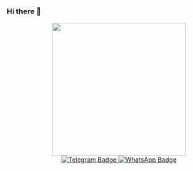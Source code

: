### Hi there 👋

<!--
**MrIcePea/MrIcePea** is a ✨ _special_ ✨ repository because its `README.md` (this file) appears on your GitHub profile.

Here are some ideas to get you started:

- 🔭 I’m currently working on ...
- 🌱 I’m currently learning ...
- 👯 I’m looking to collaborate on ...
- 🤔 I’m looking for help with ...
- 💬 Ask me about ...
- 📫 How to reach me: ...
- 😄 Pronouns: ...
- ⚡ Fun fact: ...
-->
<!--
<div id="header" align="center">
  <img src="https://media.giphy.com/media/R03zWv5p1oNSQd91EP/giphy.gif" width="300"/>
</div>
-->


<!--
https://media.giphy.com/media/wwg1suUiTbCY8H8vIA/giphy-downsized-large.gif
  <img src="https://img.shields.io/badge/YouTube-red?style=for-the-badge&logo=youtube&logoColor=white" alt="Youtube Badge"/>
  <img src="https://img.shields.io/badge/Twitter-blue?style=for-the-badge&logo=twitter&logoColor=white" alt="Twitter Badge"/>
-->

<!--
<div id="header" align="center">
  <img src="https://media.giphy.com/media/wwg1suUiTbCY8H8vIA/giphy-downsized-large.gif" width="300"/>
</div>

<div id="header" align="center">
  <img src="https://media.giphy.com/media/JqSvF5Och8cOq7Jh5l/giphy.gif" width="300"/>
</div>
-->








<div id="header" align="center">
  <a href="https://t.me/MrIcePea">
    <img src="https://media.giphy.com/media/Q59SaNn2vX1Sb8XIrf/giphy.gif" width="300"/>
  <a />
</div>

<div id="badges" align="center">  
  <a href="https://t.me/MrIcePea">
    <img src="https://img.shields.io/badge/Telegram-blue?style=for-the-badge&logo=telegram&logoColor=brightgreen" alt="Telegram Badge"/>
  <a />
  <a href="https://wa.me/89851915517">
    <img src="https://img.shields.io/badge/WhatsApp-brightgreen?style=for-the-badge&logo=whatsapp&logoColor=white" alt="WhatsApp Badge"/>
  <a />
</div>
 
<!--
<div id="badges black">
  <a href="https://t.me/MrIcePea">
    <img src="https://img.shields.io/badge/Telegram-black?style=for-the-badge&logo=telegram&logoColor=brightgreen" alt="Telegram Badge Black"/>
  <a />
  <a href="https://wa.me/89851915517">
    <img src="https://img.shields.io/badge/WhatsApp-black?style=for-the-badge&logo=whatsapp&logoColor=brightgreen" alt="WhatsApp Badge"/>
  <a />
</div>
-->

<!--
### 🔎 My Stats:
[![MrIcePea's GitHub stats](https://github-readme-stats.vercel.app/api?username=MrIcePea&count_private=true)](https://github.com/anuraghazra/github-readme-stats)
[![Top Langs](https://github-readme-stats.vercel.app/api/top-langs/?username=MrIcePea&layout=compact&theme=vision-friendly-dark&count_private=true)](https://github.com/anuraghazra/github-readme-stats)
-->

